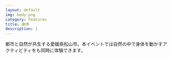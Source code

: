 ```yaml
---
layout: default
img: body.png
category: Features
title: 身体
description: |
---
```

都市と自然が共生する愛媛県松山市。本イベントでは自然の中で身体を動かすアクティビティをも同時に体験できます。

